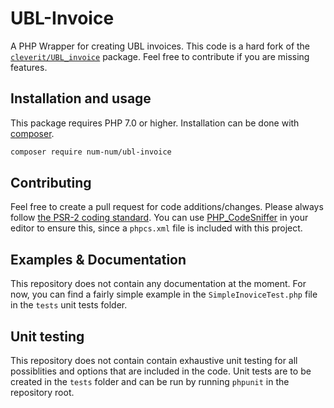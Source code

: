 # UBL-Invoice

A PHP Wrapper for creating UBL invoices. This code is a hard fork of the [`cleverit/UBL_invoice`](https://github.com/CleverIT/UBL_invoice) package. Feel free to contribute if you are missing features.

## Installation and usage

This package requires PHP 7.0 or higher. Installation can be done with [composer](https://www.getcomposer.org).

```bash
composer require num-num/ubl-invoice
```

## Contributing

Feel free to create a pull request for code additions/changes. Please always follow [the PSR-2 coding standard](https://www.php-fig.org/psr/psr-2/). You can use [PHP_CodeSniffer](https://github.com/squizlabs/PHP_CodeSniffer) in your editor to ensure this, since a `phpcs.xml` file is included with this project.

## Examples & Documentation

This repository does not contain any documentation at the moment. For now, you can find a fairly simple example in the `SimpleInoviceTest.php` file in the `tests` unit tests folder.

## Unit testing

This repository does not contain contain exhaustive unit testing for all possiblities and options that are included in the code. Unit tests are to be created in the `tests` folder and can be run by running `phpunit` in the repository root.
